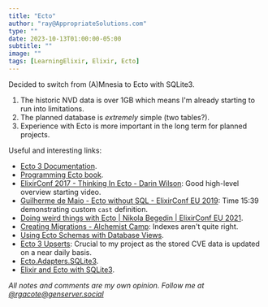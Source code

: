```yaml
---
title: "Ecto"
author: "ray@AppropriateSolutions.com"
type: ""
date: 2023-10-13T01:00:00-05:00
subtitle: ""
image: ""
tags: [LearningElixir, Elixir, Ecto]
---
```


Decided to switch from (A)Mnesia to Ecto with SQLite3.

1. The historic NVD data is over 1GB which means I'm already starting to run into limitations.
1. The planned database is _extremely_ simple (two tables?).
1. Experience with Ecto is more important in the long term for planned projects.

Useful and interesting links:

<!--more-->

- [Ecto 3 Documentation](https://hexdocs.pm/ecto/Ecto.html).
- [Programming Ecto book](https://pragprog.com/titles/wmecto/programming-ecto/).
- [ElixirConf 2017 - Thinking In Ecto - Darin Wilson](https://www.youtube.com/watch?app=desktop&v=YQxopjai0CU):
Good high-level overview starting video.
- [Guilherme de Maio - Ecto without SQL - ElixirConf EU 2019](https://youtu.be/wsNQLGHi9dw?t=939): Time 15:39 demonstrating custom `cast` definition.
- [Doing weird things with Ecto | Nikola Begedin | ElixirConf EU 2021](https://www.youtube.com/watch?v=zrfZ1GiOc-I).
- [Creating Migrations - Alchemist Camp](https://www.youtube.com/watch?v=i2-NE2ecoCY): Indexes aren't quite right.
- [Using Ecto Schemas with Database Views](https://work.stevegrossi.com/2017/01/12/using-ecto-schemas-with-database-views/).
- [Ecto 3 Upserts](https://hexdocs.pm/ecto/constraints-and-upserts.html):
Crucial to my project as the stored CVE data is updated on a near daily basis.
- [Ecto.Adapters.SQLite3](https://hexdocs.pm/ecto_sqlite3/Ecto.Adapters.SQLite3.html).
- [Elixir and Ecto with SQLite3](https://juanpabloaj.com/2023/08/19/elixir-and-sqlite3/).

_All notes and comments are my own opinion. Follow me at [@rgacote@genserver.social](https://genserver.social/rgacote)_
